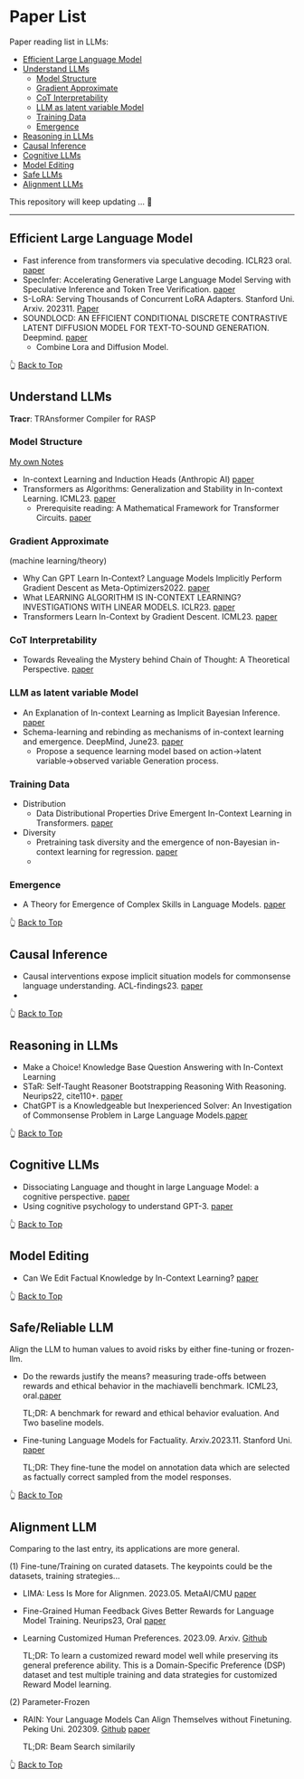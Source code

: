 # Paper List
Paper reading list in LLMs: 
- [Efficient Large Language Model](#Efficient-Large-Language-Model)
- [Understand LLMs](#Understand-LLMs)
  - [Model Structure](#model-structure)
  - [Gradient Approximate](#gradient-approximate)
  - [CoT Interpretability](#cot-interpretability)
  - [LLM as latent variable Model](#LLM-as-latent-variable-Model)
  - [Training Data](#training-data)
  - [Emergence](#emergence)
- [Reasoning in LLMs](#Reasoning-in-LLMs)
- [Causal Inference](#Causal-Inference)
- [Cognitive LLMs](#cognitive-llm)
- [Model Editing](#model-edit)
- [Safe LLMs](#safe-llm)
- [Alignment LLMs](#alignment-llm)

This repository will keep updating ... 🤗
***


## Efficient Large Language Model
* Fast inference from transformers via speculative decoding. ICLR23 oral. [paper](https://arxiv.org/abs/2211.17192)
* SpecInfer: Accelerating Generative Large Language Model Serving with Speculative Inference and Token Tree Verification. [paper](https://arxiv.org/pdf/2305.09781.pdf)
* S-LoRA: Serving Thousands of Concurrent LoRA Adapters. Stanford Uni. Arxiv. 202311. [Paper](https://arxiv.org/abs/2311.03285)
* SOUNDLOCD: AN EFFICIENT CONDITIONAL DISCRETE CONTRASTIVE LATENT DIFFUSION MODEL FOR TEXT-TO-SOUND GENERATION. Deepmind. [paper](https://www.researchgate.net/profile/Xinlei-Niu/publication/373871443_SoundLoCD_An_Efficient_Conditional_Discrete_Contrastive_Latent_Diffusion_Model_for_Text-to-Sound_Generation/links/6502c0de808f9268d573ff53/SoundLoCD-An-Efficient-Conditional-Discrete-Contrastive-Latent-Diffusion-Model-for-Text-to-Sound-Generation.pdf)
  - Combine Lora and Diffusion Model.

👆 [Back to Top](#paper-list)

## Understand LLMs
**Tracr**: TRAnsformer Compiler for RASP

### Model Structure
[My own Notes](https://zhuanlan.zhihu.com/p/652269984)
* In-context Learning and Induction Heads (Anthropic AI) [paper](https://transformer-circuits.pub/2022/in-context-learning-and-induction-heads/index.html)
* Transformers as Algorithms: Generalization and Stability in In-context Learning. ICML23. [paper](https://arxiv.org/pdf/2301.07067.pdf)
  - Prerequisite reading: A Mathematical Framework for Transformer Circuits. [paper](https://transformer-circuits.pub/2021/framework/index.html#three-kinds-of-composition)
### Gradient Approximate
(machine learning/theory)
* Why Can GPT Learn In-Context? Language Models Implicitly Perform Gradient Descent as Meta-Optimizers2022. [paper](https://arxiv.org/abs/2212.10559)
* What LEARNING ALGORITHM IS IN-CONTEXT LEARNING? INVESTIGATIONS WITH LINEAR MODELS. ICLR23. [paper](https://arxiv.org/abs/2211.15661)
* Transformers Learn In-Context by Gradient Descent. ICML23. [paper](https://arxiv.org/abs/2212.0767)

### CoT Interpretability
* Towards Revealing the Mystery behind Chain of Thought: A Theoretical Perspective. [paper](https://arxiv.org/abs/2305.15408)

### LLM as latent variable Model
* An Explanation of In-context Learning as Implicit Bayesian Inference. [paper](https://arxiv.org/abs/2111.02080)
* Schema-learning and rebinding as mechanisms of in-context learning and emergence. DeepMind, June23. [paper](https://arxiv.org/pdf/2307.01201.pdf)
  - Propose a sequence learning model based on action->latent variable->observed variable Generation process.
### Training Data
- Distribution
  * Data Distributional Properties Drive Emergent In-Context Learning in Transformers. [paper](https://proceedings.neurips.cc/paper_files/paper/2022/file/77c6ccacfd9962e2307fc64680fc5ace-Paper-Conference.pdf)
- Diversity
  * Pretraining task diversity and the emergence of non-Bayesian in-context learning for regression​. [paper](proceedings.neurips.cc/paper_files/paper/2022/file/77c6ccacfd9962e2307fc64680fc5ace-Paper-Conference.pdf)
  * 
### Emergence
* A Theory for Emergence of Complex Skills in Language Models. [paper](​https://arxiv.org/pdf/2307.15936.pdf)

👆 [Back to Top](#paper-list)
## Causal Inference
* Causal interventions expose implicit situation models for commonsense language understanding. ACL-findings23. [paper](https://arxiv.org/pdf/2306.03882.pdf)
* 

👆 [Back to Top](#paper-list)
## Reasoning in LLMs
* Make a Choice! Knowledge Base Question Answering with In-Context Learning
* STaR: Self-Taught Reasoner Bootstrapping Reasoning With Reasoning.  Neurips22, cite110+. [paper](https://​openreview.net/forum?id=_3ELRdg2sgI)
* ChatGPT is a Knowledgeable but Inexperienced Solver: An Investigation of Commonsense Problem in Large Language Models.[paper](https://arxiv.org/pdf/2303.16421.pdf)

👆 [Back to Top](#paper-list)
## Cognitive LLMs
* Dissociating Language and thought in large Language Model: a cognitive perspective. [paper](https://arxiv.org/pdf/2301.06627.pdf)
* Using cognitive psychology to understand GPT-3. [paper](https://arxiv.org/abs/2206.14576)
  
👆 [Back to Top](#paper-list)

## Model Editing
* Can We Edit Factual Knowledge by In-Context Learning? [paper](https://arxiv.org/pdf/2305.12740.pdf)
  
👆 [Back to Top](#paper-list)

## Safe/Reliable LLM
Align the LLM to human values to avoid risks by either fine-tuning or frozen-llm.
* Do the rewards justify the means? measuring trade-offs between rewards and ethical behavior in the machiavelli benchmark. ICML23, oral.[paper](https://arxiv.org/pdf/2304.03279.pdf)

  TL;DR: A benchmark for reward and ethical behavior evaluation. And Two baseline models.
  
* Fine-tuning Language Models for Factuality. Arxiv.2023.11. Stanford Uni. [paper](https://arxiv.org/pdf/2311.08401.pdf)

  TL;DR: They fine-tune the model on annotation data which are selected as factually correct sampled from the model responses.
  
👆 [Back to Top](#paper-list)

## Alignment LLM
Comparing to the last entry, its applications are more general.

(1) Fine-tune/Training on curated datasets. The keypoints could be the datasets, training strategies...

* LIMA: Less Is More for Alignmen. 2023.05. MetaAI/CMU [paper](https://arxiv.org/pdf/2305.11206.pdf)
* Fine-Grained Human Feedback Gives Better Rewards for Language Model Training. Neurips23, Oral [paper](https://arxiv.org/abs/2306.01693)
* Learning Customized Human Preferences. 2023.09. Arxiv. [Github](https://github.com/Linear95/DSP)
  
  TL;DR: To learn a customized reward model well while preserving its general preference ability. This is a Domain-Specific Preference (DSP) dataset and test multiple training and data strategies for customized Reward Model learning.

(2) Parameter-Frozen

* RAIN: Your Language Models Can Align Themselves without Finetuning. Peking Uni. 202309. [Github](https://github.com/SafeAILab/RAIN) [paper](https://arxiv.org/abs/2309.07124)

  TL;DR: Beam Search similarily
  
👆 [Back to Top](#paper-list)

